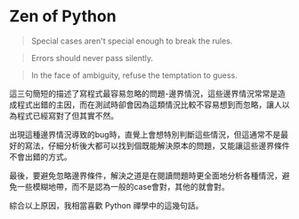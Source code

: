 # Zen of Python

> Special cases aren't special enough to break the rules.

> Errors should never pass silently.

> In the face of ambiguity, refuse the temptation to guess.

這三句簡短的描述了寫程式最容易忽略的問題-邊界情況，這些邊界情況常常是造成程式出錯的主因，而在測試時卻會因為這類情況比較不容易想到而忽略，讓人以為程式已經寫對了但其實不然。

出現這種邊界情況導致的bug時，直覺上會想特別判斷這些情況，但這通常不是最好的寫法，仔細分析後大都可以找到個既能解決原本的問題，又能讓這些邊界條件不會出錯的方式。

最後，要避免忽略邊界條件，解決之道是在閱讀問題時更全面地分析各種情況，避免一些模糊地帶，而不是認為一般的case會對，其他的就會對。

綜合以上原因，我相當喜歡 Python 禪學中的這幾句話。
